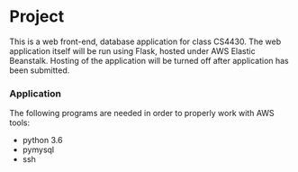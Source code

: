 # Project

This is a web front-end, database application for class CS4430.
The web application itself will be run using Flask, hosted under AWS Elastic Beanstalk.
Hosting of the application will be turned off after application has been submitted.

### Application

The following programs are needed in order to properly work with AWS tools:
  * python 3.6
  * pymysql
  * ssh
